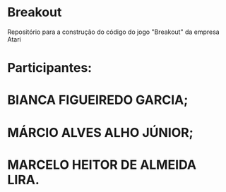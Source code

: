 # Breakout
Repositório para a construção do código do jogo "Breakout" da empresa Atari

# Participantes:
# BIANCA FIGUEIREDO GARCIA;
# MÁRCIO ALVES ALHO JÚNIOR;
# MARCELO HEITOR DE ALMEIDA LIRA.

